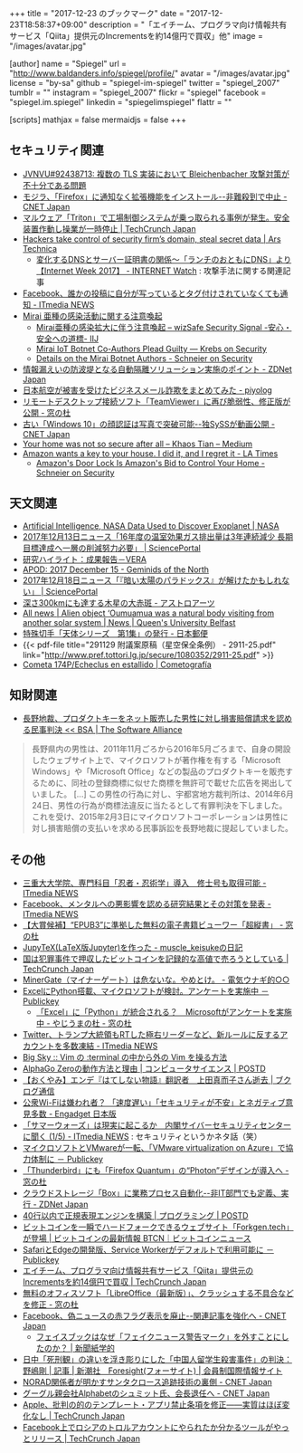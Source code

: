 +++
title = "2017-12-23 のブックマーク"
date =  "2017-12-23T18:58:37+09:00"
description = "「エイチーム、プログラマ向け情報共有サービス「Qiita」提供元のIncrementsを約14億円で買収」他"
image = "/images/avatar.jpg"

[author]
name      = "Spiegel"
url       = "http://www.baldanders.info/spiegel/profile/"
avatar    = "/images/avatar.jpg"
license   = "by-sa"
github    = "spiegel-im-spiegel"
twitter   = "spiegel_2007"
tumblr    = ""
instagram = "spiegel_2007"
flickr    = "spiegel"
facebook  = "spiegel.im.spiegel"
linkedin  = "spiegelimspiegel"
flattr    = ""

[scripts]
  mathjax = false
  mermaidjs = false
+++

## セキュリティ関連

- [JVNVU#92438713: 複数の TLS 実装において Bleichenbacher 攻撃対策が不十分である問題](http://jvn.jp/vu/JVNVU92438713/)
- [モジラ、「Firefox」に通知なく拡張機能をインストール--非難殺到で中止 - CNET Japan](https://japan.cnet.com/article/35112083/)
- [マルウェア「Triton」で工場制御システムが乗っ取られる事例が発生。安全装置作動し操業が一時停止  |  TechCrunch Japan](http://jp.techcrunch.com/2017/12/18/engadget-triton/)
- [Hackers take control of security firm’s domain, steal secret data | Ars Technica](https://arstechnica.com/information-technology/2017/12/hackers-steal-security-firms-secret-data-in-brazen-domain-hijack/)
    - [変化するDNSとサーバー証明書の関係～「ランチのおともにDNS」より【Internet Week 2017】 - INTERNET Watch](https://internet.watch.impress.co.jp/docs/event/1095/814/index.html) : 攻撃手法に関する関連記事
- [Facebook、誰かの投稿に自分が写っているとタグ付けされていなくても通知 - ITmedia NEWS](http://www.itmedia.co.jp/news/articles/1712/20/news059.html)
- [Mirai 亜種の感染活動に関する注意喚起](https://www.jpcert.or.jp/at/2017/at170049.html)
    - [Mirai亜種の感染拡大に伴う注意喚起 – wizSafe Security Signal -安心・安全への道標- IIJ](https://wizsafe.iij.ad.jp/2017/12/175/)
    - [Mirai IoT Botnet Co-Authors Plead Guilty —  Krebs on Security](https://krebsonsecurity.com/2017/12/mirai-iot-botnet-co-authors-plead-guilty/)
    - [Details on the Mirai Botnet Authors - Schneier on Security](https://www.schneier.com/blog/archives/2017/12/details_on_the_.html)
- [情報漏えいの防波堤となる自動隔離ソリューション実施のポイント - ZDNet Japan](https://japan.zdnet.com/article/35112124/)
- [日本航空が被害を受けたビジネスメール詐欺をまとめてみた - piyolog](http://d.hatena.ne.jp/Kango/20171220/1513795615)
- [リモートデスクトップ接続ソフト「TeamViewer」に再び脆弱性、修正版が公開 - 窓の杜](https://forest.watch.impress.co.jp/docs/news/1098261.html)
- [古い「Windows 10」の顔認証は写真で突破可能--独SySSが動画公開 - CNET Japan](https://japan.cnet.com/article/35112279/)
- [Your home was not so secure after all – Khaos Tian – Medium](https://medium.com/@khaost/your-home-was-not-so-secure-after-all-af52fbd6777c)
- [Amazon wants a key to your house. I did it, and I regret it - LA Times](http://www.latimes.com/business/technology/la-fi-amazon-key-20171207-story.html)
    - [Amazon's Door Lock Is Amazon's Bid to Control Your Home - Schneier on Security](https://www.schneier.com/blog/archives/2017/12/amazons_door_lo.html)

## 天文関連

- [Artificial Intelligence, NASA Data Used to Discover Exoplanet | NASA](https://www.nasa.gov/press-release/artificial-intelligence-nasa-data-used-to-discover-eighth-planet-circling-distant-star/)
- [2017年12月13日ニュース「16年度の温室効果ガス排出量は3年連続減少 長期目標達成へ一層の削減努力必要」 | SciencePortal](http://scienceportal.jst.go.jp/news/newsflash_review/newsflash/2017/12/20171213_01.html)
- [研究ハイライト：成果報告－VERA](http://veraserver.mtk.nao.ac.jp/hilight/2017_burns.html)
- [APOD: 2017 December 15 - Geminids of the North](https://apod.nasa.gov/apod/ap171215.html)
- [2017年12月18日ニュース「『暗い太陽のパラドックス』が解けたかもしれない」 | SciencePortal](http://scienceportal.jst.go.jp/news/newsflash_review/newsflash/2017/12/20171218_01.html)
- [深さ300kmにも達する木星の大赤斑 - アストロアーツ](http://www.astroarts.co.jp/article/hl/a/9589_jupiter_grs)
- [All news | Alien object ‘Oumuamua was a natural body visiting from another solar system | News | Queen's University Belfast](https://www.qub.ac.uk/News/Allnews/AlienobjectOumuamuawasanaturalbodyvisitingfromanothersolarsystemQueensscientists.html)
- [特殊切手「天体シリーズ　第1集」の発行 - 日本郵便](http://www.post.japanpost.jp/kitte_hagaki/stamp/tokusyu/2017/h300207_t.html)
- {{< pdf-file title="291129 附議案原稿（星空保全条例） - 2911-25.pdf" link="http://www.pref.tottori.lg.jp/secure/1080352/2911-25.pdf" >}}
- [Cometa 174P/Echeclus en estallido | Cometografía](http://cometografia.es/174p-echeclus-20171215/)

## 知財関連

- [長野地裁、プロダクトキーをネット販売した男性に対し損害賠償請求を認める民事判決 << BSA | The Software Alliance](http://bsa.or.jp/news-and-events/news/bsa20171221/)

> 長野県内の男性は、2011年11月ごろから2016年5月ごろまで、自身の開設したウェブサイト上で、マイクロソフトが著作権を有する「Microsoft Windows」や「Microsoft Office」などの製品のプロダクトキーを販売するために、同社の登録商標に似せた商標を無許可で載せた広告を掲出していました。
> [...]
> この男性の行為に対し、宇都宮地方裁判所は、2014年6月24日、男性の行為が商標法違反に当たるとして有罪判決を下しました。これを受け、2015年2月3日にマイクロソフトコーポレーションは男性に対し損害賠償の支払いを求める民事訴訟を長野地裁に提起していました。

## その他

- [三重大大学院、専門科目「忍者・忍術学」導入　修士号も取得可能 - ITmedia NEWS](http://www.itmedia.co.jp/news/articles/1712/14/news080.html)
- [Facebook、メンタルへの悪影響を認める研究結果とその対策を発表 - ITmedia NEWS](http://www.itmedia.co.jp/news/articles/1712/17/news017.html)
- [【大賞候補】“EPUB3”に準拠した無料の電子書籍ビューワー「超縦書」 - 窓の杜](https://forest.watch.impress.co.jp/docs/shseri/nominate/1097309.html)
- [JupyTeX(LaTeX版Jupyter)を作った - muscle_keisukeの日記](http://muscle-keisuke.hatenablog.com/entry/2017/12/16/173026)
- [国は犯罪事件で押収したビットコインを記録的な高値で売ろうとしている  |  TechCrunch Japan](http://jp.techcrunch.com/2017/12/16/2017-12-15-feds-look-to-cash-in-seized-bitcoins-at-record-prices/)
- [MinerGate（マイナーゲート）は危ないな。やめとけ。 - 電気ウナギ的○○](http://blog.netandfield.com/shar/2017/12/minergate.html)
- [ExcelにPython搭載、マイクロソフトが検討。アンケートを実施中 － Publickey](http://www.publickey1.jp/blog/17/excelpython.html)
    - [「Excel」に「Python」が統合される？　Microsoftがアンケートを実施中 - やじうまの杜 - 窓の杜](https://forest.watch.impress.co.jp/docs/serial/yajiuma/1097447.html)
- [Twitter、トランプ大統領もRTした極右リーダーなど、新ルールに反するアカウントを多数凍結 - ITmedia NEWS](http://www.itmedia.co.jp/news/articles/1712/19/news048.html)
- [Big Sky :: Vim の :terminal の中から外の Vim を操る方法](https://mattn.kaoriya.net/software/vim/20171219121032.htm)
- [AlphaGo Zeroの動作方法と理由 | コンピュータサイエンス | POSTD](http://postd.cc/alphago-zero-how-and-why-it-works/)
- [【おくやみ】エンデ『はてしない物語』翻訳者　上田真而子さん逝去 | ブクログ通信](https://hon.booklog.jp/news/uedamaniko-20171219)
- [公衆Wi-Fiは嫌われ者？ 「速度遅い」「セキュリティが不安」とネガティブ意見多数 - Engadget 日本版](http://japanese.engadget.com/2017/12/20/wi-fi-mmd/)
- [「サマーウォーズ」は現実に起こるか　内閣サイバーセキュリティセンターに聞く (1/5) - ITmedia NEWS](http://www.itmedia.co.jp/news/articles/1712/20/news010.html) : セキュリティというかネタ話（笑）
- [マイクロソフトとVMwareが一転、「VMware virtualization on Azure」で協力体制に － Publickey](http://www.publickey1.jp/blog/17/vmwarevmware_virtualization_on_azure.html)
- [「Thunderbird」にも「Firefox Quantum」の“Photon”デザインが導入へ - 窓の杜](https://forest.watch.impress.co.jp/docs/news/1098210.html)
- [クラウドストレージ「Box」に業務プロセス自動化--非IT部門でも定義、実行 - ZDNet Japan](https://japan.zdnet.com/article/35112245/)
- [40行以内で正規表現エンジンを構築 | プログラミング | POSTD](http://postd.cc/build-your-own-regex/)
- [ビットコインを一瞬でハードフォークできるウェブサイト「Forkgen.tech」が登場 | ビットコインの最新情報 BTCN｜ビットコインニュース](https://btcnews.jp/3g0enqp114337/)
- [SafariとEdgeの開発版、Service Workerがデフォルトで利用可能に － Publickey](http://www.publickey1.jp/blog/17/safariedgeservice_worker.html)
- [エイチーム、プログラマ向け情報共有サービス「Qiita」提供元のIncrementsを約14億円で買収  |  TechCrunch Japan](http://jp.techcrunch.com/2017/12/22/ateam-increments/)
- [無料のオフィスソフト「LibreOffice（最新版）」、クラッシュする不具合などを修正 - 窓の杜](https://forest.watch.impress.co.jp/docs/news/1098356.html)
- [Facebook、偽ニュースの赤フラグ表示を廃止--関連記事を強化へ - CNET Japan](https://japan.cnet.com/article/35112356/)
    - [フェイスブックはなぜ「フェイクニュース警告マーク」を外すことにしたのか？ | 新聞紙学的](https://kaztaira.wordpress.com/2017/12/22/%e3%83%95%e3%82%a7%e3%82%a4%e3%82%b9%e3%83%96%e3%83%83%e3%82%af%e3%81%af%e3%81%aa%e3%81%9c%e3%80%8c%e3%83%95%e3%82%a7%e3%82%a4%e3%82%af%e3%83%8b%e3%83%a5%e3%83%bc%e3%82%b9%e8%ad%a6%e5%91%8a%e3%83%9e/)
- [日中「死刑観」の違いを浮き彫りにした「中国人留学生殺害事件」の判決：野嶋剛 | 記事 | 新潮社　Foresight(フォーサイト) | 会員制国際情報サイト](http://www.fsight.jp/articles/-/43142)
- [NORAD関係者が明かすサンタクロース追跡技術の裏側 - CNET Japan](https://japan.cnet.com/article/35112264/)
- [グーグル親会社Alphabetのシュミット氏、会長退任へ - CNET Japan](https://japan.cnet.com/article/35112343/)
- [Apple、批判の的のテンプレート・アプリ禁止条項を修正――実質はほぼ変化なし  |  TechCrunch Japan](http://jp.techcrunch.com/2017/12/22/2017-12-20-apple-revises-its-controversial-guidelines-on-template-based-apps/)
- [Facebook上でロシアのトロルアカウントにやられたか分かるツールがやっとリリース  |  TechCrunch Japan](http://jp.techcrunch.com/2017/12/23/2017-12-22-check-now-to-see-if-you-liked-any-russian-troll-accounts-on-facebook/)
